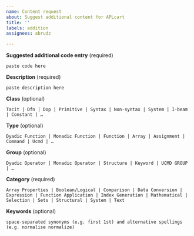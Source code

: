 ```yaml
---
name: Content request
about: Suggest additional content for APLcart
title: ''
labels: addition
assignees: abrudz

---
```


**Suggested additional code entry** (required)
```
paste code here
```

**Description** (required)
```
paste description here
```

**Class** (optional)
```
Tacit | Dfn | Dop | Primitive | Syntax | Non-syntax | System | I-beam | Constant | …
```

**Type** (optional)
```
Dyadic Function | Monadic Function | Function | Array | Assignment | Command | Ucmd | …
```

**Group** (optional)
```
Dyadic Operator | Monadic Operator | Structure | Keyword | UCMD GROUP | …
```

**Category** (required)
```
Array Properties | Boolean/Logical | Comparison | Data Conversion | Expression | Function Application | Index Generation | Mathematical | Selection | Sets | Structural | System | Text
```

**Keywords** (optional)
```
space-separated synonyms (e.g. first 1st) and alternative spellings (e.g. normalise normalize)
```
